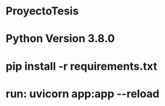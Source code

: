 # ProyectoTesis

# Python Version 3.8.0

# pip install -r requirements.txt

# run: uvicorn app:app --reload